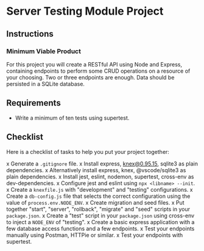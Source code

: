 # Server Testing Module Project

## Instructions

### Minimum Viable Product

For this project you will create a RESTful API using Node and Express, containing endpoints to perform some CRUD operations on a resource of your choosing. Two or three endpoints are enough. Data should be persisted in a SQLite database.

## Requirements

- Write a minimum of ten tests using supertest.

## Checklist

Here is a checklist of tasks to help you put your project together:

x Generate a `.gitignore` file.
x Install express, knex@0.95.15, sqlite3 as plain dependencies.
x Alternatively install express, knex, @vscode/sqlite3 as plain dependencies.
x Install jest, eslint, nodemon, supertest, cross-env as dev-dependencies.
x Configure jest and eslint using `npx <libname> --init`.
x Create a `knexfile.js` with "development" and "testing" configurations.
x Create a `db-config.js` file that selects the correct configuration using the value of `process.env.NODE_ENV`.
x Create migration and seed files.
x Put together "start", "server", "rollback", "migrate" and "seed" scripts in your `package.json`.
x Create a "test" script in your `package.json` using cross-env to inject a `NODE_ENV` of "testing".
x Create a basic express application with a few database access functions and a few endpoints.
x Test your endpoints manually using Postman, HTTPie or similar.
x Test your endpoints with supertest.
